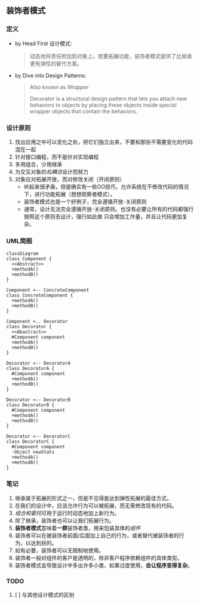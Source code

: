 ## 装饰者模式

### 定义

- by Head First 设计模式:
  > 动态地将责任附加到对象上。若要拓展功能，装饰者模式提供了比继承更有弹性的替代方案。

- by Dive into Design Patterns:
  > Also known as *Wrapper*
  > 
  > Decorator is a structural design pattern that lets you attach new behaviors
    to objects by placing these objects inside special wrapper objects that 
    contain the behaviors.

### 设计原则
1. 找出应用之中可以变化之处，把它们独立出来，不要和那些不需要变化的代码混在一起
2. 针对接口编程，而不是针对实现编程
3. 多用组合，少用继承
4. 为交互对象的*松耦合*设计而努力
5. 对象应对拓展开放，而对修改关闭（开闭原则）
   - 听起来很矛盾，但是确实有一些OO技巧，允许系统在不修改代码的情况下，进行功能拓展（想想观察者模式）。
   - 装饰者模式也是一个好例子，完全遵循开放-关闭原则
   - 通常，设计无法完全遵循开放-关闭原则。也没有必要让所有的代码都强行按照这个原则去设计，强行如此做
     只会增加工作量，并且让代码更加复杂。

### UML简图

```mermaid
classDiagram
class Component {
  <<Abstract>>
  +methodA()
  +methodB()
}

Component <-- ConcreteComponent
class ConcreteComponent {
  +methodA()
  +methodB()
}

Component <.. Decorator
class Decorator {
  <<Abastract>>
  #Component component
  +methodA()
  +methodB()
}

Decorator <-- DecoratorA
class DecoratorA {
  #Component component
  +methodA()
  +methodB()
}

Decorator <-- DecoratorB
class DecoratorB {
  #Component component
  +methodA()
  +methodB()
}

Decorator <-- DecoratorC
class DecoratorC {
  #Component component
  -Object newStats
  +methodA()
  +methodB()
}

```

### 笔记
1. 继承属于拓展的形式之一，但是不见得是达到弹性拓展的最佳方式。
2. 在我们的设计中，应该允许行为可以被拓展，而无需修改现有的代码。
3. *组合和委托*可用于运行时动态地加上新行为。
4. 除了继承，装饰者也可以让我们拓展行为。
5. **装饰者模式**意味着**一群**装饰者类，用来包装具体的*组件*
6. 装饰者可以在被装饰者前面/后面加上自己的行为，或者替代被装饰者的行为，以达到目的。
7. 如有必要，装饰者可以无限制地使用。
8. 装饰者一般对组件的客户是透明的，除非客户程序依赖组件的具体类型。
9. 装饰者模式会导致设计中多出许多小类，如果过度使用，**会让程序变得复杂**。

### TODO

1. [ ] 与其他设计模式的区别